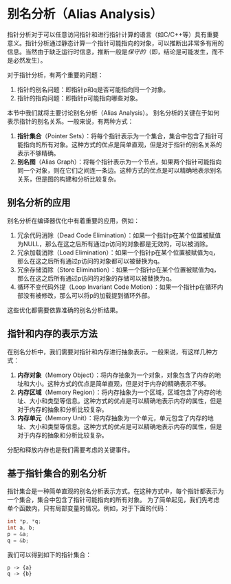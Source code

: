 别名分析（Alias Analysis）
=========================


指针分析对于可以任意访问指针和进行指针计算的语言（如C/C++等）具有重要意义。指针分析通过静态计算一个指针可能指向的对象，可以推断出非常多有用的信息。当然由于缺乏运行时信息，推断一般是*保守的*（即，结论是可能发生，而不是必然发生）。

对于指针分析，有两个重要的问题：

1. 指针的别名问题：即指针p和q是否可能指向同一个对象。
2. 指针的指向问题：即指针p可能指向哪些对象。

本节中我们就将主要讨论别名分析（Alias Analysis）。
别名分析的关键在于如何表示指针的别名关系。一般来说，有两种方式：

1. **指针集合**（Pointer Sets）：将每个指针表示为一个集合，集合中包含了指针可能指向的所有对象。这种方式的优点是简单直观，但是对于指针的别名关系的表示不够精确。
2. **别名图**（Alias Graph）：将每个指针表示为一个节点，如果两个指针可能指向同一个对象，则在它们之间连一条边。这种方式的优点是可以精确地表示别名关系，但是图的构建和分析比较复杂。


## 别名分析的应用

别名分析在编译器优化中有着重要的应用，例如：

1. 冗余代码消除（Dead Code Elimination）：如果一个指针p在某个位置被赋值为NULL，那么在这之后所有通过p访问的对象都是无效的，可以被消除。
2. 冗余加载消除（Load Elimination）：如果一个指针p在某个位置被赋值为q，那么在这之后所有通过p访问的对象都可以被替换为q。
3. 冗余存储消除（Store Elimination）：如果一个指针p在某个位置被赋值为q，那么在这之后所有通过p访问的对象的存储可以被替换为q。
4. 循环不变代码外提（Loop Invariant Code Motion）：如果一个指针p在循环内部没有被修改，那么可以将p的加载提到循环外部。

这些优化都需要依靠准确的别名分析结果。

## 指针和内存的表示方法

在别名分析中，我们需要对指针和内存进行抽象表示。一般来说，有这样几种方式：

1. **内存对象**（Memory Object）：将内存抽象为一个对象，对象包含了内存的地址和大小。这种方式的优点是简单直观，但是对于内存的精确表示不够。
2. **内存区域**（Memory Region）：将内存抽象为一个区域，区域包含了内存的地址、大小和类型等信息。这种方式的优点是可以精确地表示内存的属性，但是对于内存的抽象和分析比较复杂。
3. **内存单元**（Memory Unit）：将内存抽象为一个单元，单元包含了内存的地址、大小和类型等信息。这种方式的优点是可以精确地表示内存的属性，但是对于内存的抽象和分析比较复杂。

分配和释放内存也是我们需要考虑的关键事件。






## 基于指针集合的别名分析

指针集合是一种简单直观的别名分析表示方式。在这种方式中，每个指针都表示为一个集合，集合中包含了指针可能指向的所有对象。
为了简单起见，我们先考虑单个函数内，只有局部变量的情况。例如，对于下面的代码：

```c
int *p, *q;
int a, b;
p = &a;
q = &b;
```

我们可以得到如下的指针集合：

```
p -> {a}
q -> {b}
```











